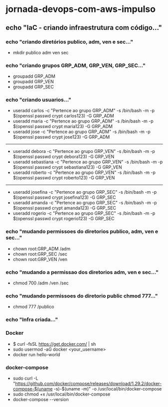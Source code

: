 # jornada-devops-com-aws-impulso

## echo "IaC - criando infraestrutura com código..."

### echo "criando diretórios publico, adm, ven e sec..."

- mkdir publico adm ven sec

### echo "criando grupos GRP_ADM, GRP_VEN, GRP_SEC..."

- groupadd GRP_ADM
- groupadd GRP_VEN
- groupadd GRP_SEC

### echo "criando usuarios..."

- useradd carlos -c "Pertence ao grupo GRP_ADM" -s /bin/bash -m -p $(openssl passwd crypt carlos123) -G GRP_ADM
- useradd maria -c "Pertence ao grupo GRP_ADM" -s /bin/bash -m -p $(openssl passwd crypt maria123) -G GRP_ADM
- useradd jose -c "Pertence ao grupo GRP_ADM" -s /bin/bash -m -p $(openssl passwd crypt jose123) -G GRP_ADM

---

- useradd debora -c "Pertence ao grupo GRP_VEN" -s /bin/bash -m -p $(openssl passwd crypt debora123) -G GRP_VEN
- useradd sebastiana -c "Pertence ao grupo GRP_VEN" -s /bin/bash -m -p $(openssl passwd crypt sebastiana123) -G GRP_VEN
- useradd roberto -c "Pertence ao grupo GRP_VEN" -s /bin/bash -m -p $(openssl passwd crypt roberto123) -G GRP_VEN

---

- useradd josefina -c "Pertence ao grupo GRP_SEC" -s /bin/bash -m -p $(openssl passwd crypt josefina123) -G GRP_SEC
- useradd amanda -c "Pertence ao grupo GRP_SEC" -s /bin/bash -m -p $(openssl passwd crypt amanda123) -G GRP_SEC
- useradd rogerio -c "Pertence ao grupo GRP_SEC" -s /bin/bash -m -p $(openssl passwd crypt rogerio123) -G GRP_SEC

### echo "mudando permissoes do diretorios publico, adm, ven e sec..."

- chown root:GRP_ADM /adm
- chown root:GRP_SEC /sec
- chown root:GRP_VEN /ven

### echo "mudando a permissao dos diretorios adm, ven e sec..."

- chmod 700 /adm /ven /sec

### echo "mudando permissoes do diretorio public chmod 777..."

- chmod 777 /publico

### echo "Infra criada..."

### Docker
- $ curl -fsSL https://get.docker.com/ | sh
- sudo usermod -aG docker <your_username>
- docker run hello-world

### docker-compose
- sudo curl -L "https://github.com/docker/compose/releases/download/1.29.2/docker-compose-$(uname -s)-$(uname -m)" -o /usr/local/bin/docker-compose
- sudo chmod +x /usr/local/bin/docker-compose
- docker-compose --version